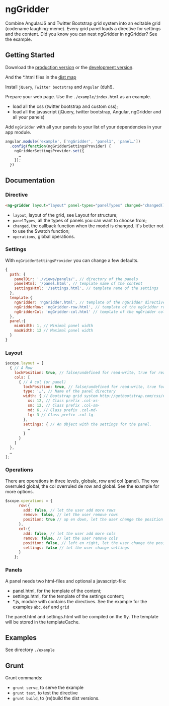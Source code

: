   # ngGridder

Combine AngularJS and Twitter Bootstrap grid system into an editable grid (codename laughing-meme). Every grid panel loads a directive for settings and the content. Did you know you can nest ngGridder in ngGridder? See the example.

## Getting Started

Download the [production version][min] or the [development version][max].

[min]: https://github.com/eonlepapillon/ngGridder/blob/master/dist/ngGridder.min.js
[max]: https://github.com/eonlepapillon/ngGridder/blob/master/dist/ngGridder.js

And the *.html files in the [dist map][dist]

[dist]: https://github.com/eonlepapillon/ngGridder/blob/master/dist/

Install ```jQuery```, ```Twitter bootstrap``` and ```Angular``` (duh!).

Prepare your web page. Use the ```./example/index.html``` as an example.
* load all the css (twitter bootstrap and custom css);
* load all  the javascript (jQuery, twitter bootstrap, Angular, ngGridder and all your panels)

Add ```ngGridder``` with all your panels to your list of your dependencies in your app module.

```javascript
angular.module('example', ['ngGridder', 'panel1', 'panel…'])
  .config(function(ngGridderSettingsProvider) {
    ngGridderSettingsProvider.set({
      …
    });
  })
```

## Documentation

### Directive

```html
<ng-gridder layout="layout" panel-types="panelTypes" changed="changed()" lock-position="lockPosition"></ng-gridder>
```

* ```layout```, layout of the grid, see Layout for structure;
* ```panelTypes```, all the types of panels you can want to choose from;
* ```changed```, the callback function when the model is changed. It's better not to use the $watch function;
* ```operations```, global operations.

### Settings

With ```ngGridderSettingsProvider``` you can change a few defaults.

```javascript
{
  path: {
    panelDir: './views/panels/', // directory of the panels
    panelHtml: '/panel.html', // template name of the content
    settingsHtml: '/settings.html', // template name of the settings
  },
  template:{
    ngGridder: 'ngGridder.html', // template of the ngGridder directive
    ngGridderRow: 'ngGridder-row.html', // template of the ngGridder row directive
    ngGridderCol: 'ngGridder-col.html' // template of the ngGridder col directive
  },
  panel:{
    minWidth: 1, // Minimal panel width
    maxWidth: 12 // Maximal panel width
  }
}
```

### Layout
 
```javascript
$scope.layout = [
  { // A Row
    lockPosition: true, // false/undefined for read-write, true for read-only (overrules the global)
    cols: [
      { // A col (or panel)
        lockPosition: true, // false/undefined for read-write, true for read-only (overrules the global and row)
        type: '…', // Name of the panel directory
        width: { // Bootstrap grid system http://getbootstrap.com/css/#grid
          xs: 12, // Class prefix .col-xs-
          sm: 12, // Class prefix .col-sm-
          md: 6, // Class prefix .col-md-
          lg: 3 // Class prefix .col-lg-
        },
        settings: { // An Object with the settings for the panel.
          … 
        }
      }
    ]
  },
  …
];
```

### Operations

There are operations in three levels, globale, row and col (panel). The row overruled global, the col overruled de row and global.
See the example for more options.
```javascript
$scope.operations = {
      row:{
        add: false, // let the user add more rows
        remove: false, // let the user remove rows
        position: true // up en down, let the user change the position of a row
      },
      col:{
        add: false, // let the user add more cols
        remove: false, // let the user remove cols
        position: false, // left en right, let the user change the position of a col
        settings: false // let the user change settings
      }
    };
```

### Panels

A panel needs two html-files and optional a javascript-file:
* panel.html, for the template of the content;
* settings.html, for the template of the settings content;
* *.js, module with contains the directives. See the example for the examples ```abc```, ```def``` and ```grid```

The panel.html and settings.html will be compiled on the fly. The template will be stored in the templateCache.

## Examples
See directory ```./example```

## Grunt

Grunt commands:
* ```grunt serve```, to serve the example
* ```grunt test```, to test the directive
* ```grunt build```, to (re)build the dist versions.
